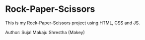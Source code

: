 # Rock-Paper-Scissors
This is my Rock-Paper-Scissors project using HTML, CSS and JS.

Author: Sujal Makaju Shrestha (Makey)

